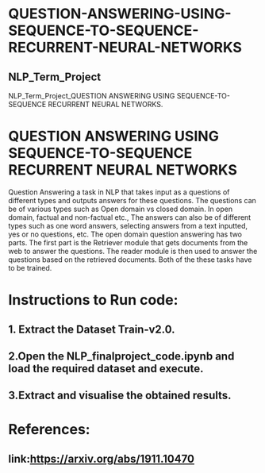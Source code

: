 # QUESTION-ANSWERING-USING-SEQUENCE-TO-SEQUENCE-RECURRENT-NEURAL-NETWORKS
## NLP_Term_Project
NLP_Term_Project_QUESTION ANSWERING USING SEQUENCE-TO-SEQUENCE RECURRENT NEURAL NETWORKS.


# QUESTION ANSWERING USING SEQUENCE-TO-SEQUENCE RECURRENT NEURAL NETWORKS


Question Answering a task in NLP that takes input as a questions of different types and outputs answers for these questions. The questions can be of various types such as Open domain vs closed domain. In open domain, factual and non-factual etc., The answers can also be of different types such as one word answers, selecting answers from a text inputted, yes or no questions, etc.  The open domain question answering has two parts. The first part is the Retriever module that gets documents from the web to answer the questions. The reader module is then used to answer the questions based on the retrieved documents. Both of the these tasks have to be trained.

# Instructions to Run code:

## 1. Extract the Dataset Train-v2.0.
## 2.Open the NLP_finalproject_code.ipynb and load the required dataset and execute.
## 3.Extract and visualise the obtained results.


# References:
## link:https://arxiv.org/abs/1911.10470

